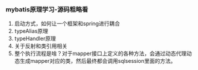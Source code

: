 ### mybatis原理学习-源码粗略看



1. 启动方式，如何让一个框架和spring进行耦合
2. typeAlias原理
3. typeHandler原理
4. 关于反射和类引用相关
5. 整个执行流程是啥？对于mapper接口上定义的各种方法，会通过动态代理动态生成mapper对应的类，然后最终都会调用sqlsession里面的方法。

